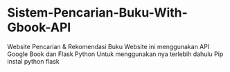 # Sistem-Pencarian-Buku-With-Gbook-API
Website Pencarian  &amp; Rekomendasi Buku 
Website ini menggunakan API Google Book dan Flask Python
Untuk menggunakan nya terlebih dahulu 
Pip instal python flask
